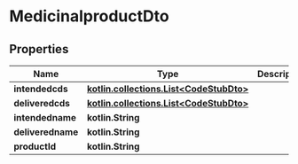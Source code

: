 
# MedicinalproductDto

## Properties
Name | Type | Description | Notes
------------ | ------------- | ------------- | -------------
**intendedcds** | [**kotlin.collections.List&lt;CodeStubDto&gt;**](CodeStubDto.md) |  |
**deliveredcds** | [**kotlin.collections.List&lt;CodeStubDto&gt;**](CodeStubDto.md) |  |
**intendedname** | **kotlin.String** |  |  [optional]
**deliveredname** | **kotlin.String** |  |  [optional]
**productId** | **kotlin.String** |  |  [optional]
